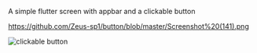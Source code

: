 A simple flutter screen with appbar and a clickable button

https://github.com/Zeus-sp1/button/blob/master/Screenshot%20(141).png

![clickable button](https://github.com/Zeus-sp1/button/blob/master/Screenshot%20(141).png/[Zeus-sp1]/[button]/blob/[master]/image.jpg?raw=true)
